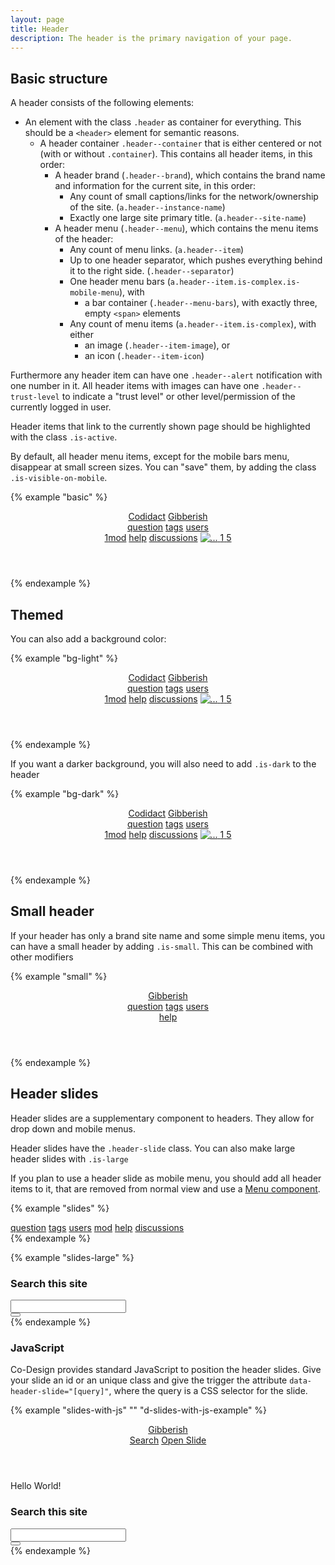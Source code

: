 ```yaml
---
layout: page
title: Header
description: The header is the primary navigation of your page.
---
```


## Basic structure

A header consists of the following elements:

- An element with the class `.header` as container for everything. This should be a `<header>` element for semantic reasons.
    - A header container `.header--container` that is either centered or not (with or without `.container`). This contains all header items, in this order:
        - A header brand (`.header--brand`), which contains the brand name and information for the current site, in this order:
            - Any count of small captions/links for the network/ownership of the site. (`a.header--instance-name`)
            - Exactly one large site primary title. (`a.header--site-name`)
        - A header menu (`.header--menu`), which contains the menu items of the header:
            - Any count of menu links. (`a.header--item`)
            - Up to one header separator, which pushes everything behind it to the right side. (`.header--separator`)
            - One header menu bars (`a.header--item.is-complex.is-mobile-menu`), with
                - a bar container (`.header--menu-bars`), with exactly three, empty `<span>` elements
            - Any count of menu items (`a.header--item.is-complex`), with either
                - an image (`.header--item-image`), or
                - an icon (`.header--item-icon`)

Furthermore any header item can have one `.header--alert` notification with one number in it. All header items with images can have one `.header--trust-level` to indicate a "trust level" or other level/permission of the currently logged in user.

Header items that link to the currently shown page should be highlighted with the class `.is-active`.

By default, all header menu items, except for the mobile bars menu, disappear at small screen sizes. You can "save" them, by adding the class `.is-visible-on-mobile`.

{% example "basic" %}
<header class="header">
    <div class="container header--container">
    <div class="header--brand">
        <a class="header--instance-name" href="#">Codidact</a>
        <a class="header--site-name" href="#">Gibberish</a>
    </div>
    <div class="header--menu">
        <a class="header--item" href="#">question</a>
        <a class="header--item is-active" href="#">tags</a>
        <a class="header--item" href="#">users</a>
        <div class="header--separator"></div>
        <a class="header--item" href="#"><span class="header--alert">1</span>mod</a>
        <a class="header--item" href="#">help</a>
        <a class="header--item" href="#">discussions</a>
        <a class="header--item is-mobile-menu is-complex" href="#!">
        <span class="header--menu-bars">
            <span></span>
            <span></span>
            <span></span>
        </span>
        </a>
        <a class="header--item is-visible-on-mobile is-complex" href="#">
            <img src="https://placekitten.com/100/100" class="header--item-image" alt="..." />
            <span class="header--alert">1</span>
            <span class="header--trust-level">5</span>
        </a>
    </div>
    </div>
</header>
{% endexample %}

## Themed

You can also add a background color:

{% example "bg-light" %}
<header class="header h-bg-yellow-050">
    <div class="container header--container">
    <div class="header--brand">
        <a class="header--instance-name" href="#">Codidact</a>
        <a class="header--site-name" href="#">Gibberish</a>
    </div>
    <div class="header--menu">
        <a class="header--item" href="#">question</a>
        <a class="header--item is-active" href="#">tags</a>
        <a class="header--item" href="#">users</a>
        <div class="header--separator"></div>
        <a class="header--item" href="#"><span class="header--alert">1</span>mod</a>
        <a class="header--item" href="#">help</a>
        <a class="header--item" href="#">discussions</a>
        <a class="header--item is-mobile-menu is-complex" href="#!">
        <span class="header--menu-bars">
            <span></span>
            <span></span>
            <span></span>
        </span>
        </a>
        <a class="header--item is-visible-on-mobile is-complex" href="#">
            <img src="https://placekitten.com/100/100" class="header--item-image" alt="..." />
            <span class="header--alert">1</span>
            <span class="header--trust-level">5</span>
        </a>
    </div>
    </div>
</header>
{% endexample %}

If you want a darker background, you will also need to add `.is-dark` to the header

{% example "bg-dark" %}
<header class="header is-dark h-bg-green-700">
    <div class="container header--container">
    <div class="header--brand">
        <a class="header--instance-name" href="#">Codidact</a>
        <a class="header--site-name" href="#">Gibberish</a>
    </div>
    <div class="header--menu">
        <a class="header--item" href="#">question</a>
        <a class="header--item is-active" href="#">tags</a>
        <a class="header--item" href="#">users</a>
        <div class="header--separator"></div>
        <a class="header--item" href="#"><span class="header--alert">1</span>mod</a>
        <a class="header--item" href="#">help</a>
        <a class="header--item" href="#">discussions</a>
        <a class="header--item is-mobile-menu is-complex" href="#!">
        <span class="header--menu-bars">
            <span></span>
            <span></span>
            <span></span>
        </span>
        </a>
        <a class="header--item is-visible-on-mobile is-complex" href="#">
            <img src="https://placekitten.com/100/100" class="header--item-image" alt="..." />
            <span class="header--alert">1</span>
            <span class="header--trust-level">5</span>
        </a>
    </div>
    </div>
</header>
{% endexample %}

## Small header

If your header has only a brand site name and some simple menu items, you can have a small header by adding `.is-small`. This can be combined with other modifiers

{% example "small" %}
<header class="header is-small h-bg-tertiary-800 is-dark">
    <div class="container header--container">
    <div class="header--brand">
        <a class="header--site-name" href="#">Gibberish</a>
    </div>
    <div class="header--menu">
        <a class="header--item" href="#">question</a>
        <a class="header--item is-active" href="#">tags</a>
        <a class="header--item" href="#">users</a>
        <div class="header--separator"></div>
        <a class="header--item" href="#">help</a>
        <a class="header--item is-mobile-menu is-complex" href="#!">
        <span class="header--menu-bars">
            <span></span>
            <span></span>
            <span></span>
        </span>
        </a>
    </div>
    </div>
</header>
{% endexample %}

## Header slides

Header slides are a supplementary component to headers. They allow for drop down and mobile menus.

Header slides have the `.header-slide` class. You can also make large header slides with `.is-large`

If you plan to use a header slide as mobile menu, you should add all header items to it, that are removed from normal view and use a [Menu component](/components/nav).

{% example "slides" %}
<div class="header-slide is-active">
    <div class="menu">
        <a class="menu--item" href="#">question</a>
        <a class="menu--item is-active" href="#">tags</a>
        <a class="menu--item" href="#">users</a>
        <a class="menu--item" href="#">mod<span class="badge is-status"></span></a>
        <a class="menu--item" href="#">help</a>
        <a class="menu--item" href="#">discussions</a>
    </div>
</div>
{% endexample %}

{% example "slides-large" %}
<div class="header-slide is-large is-active">
    <h3 class="h-m-0 h-m-b-1">Search this site</h3>
    <div class="grid is-nowrap">
        <input class="form-element">
        <div class="h-m-1">
            <button class="button is-filled">
                <i class="fa fa-search"></i>
            </button>
        </div>
    </div>
</div>
{% endexample %}

### JavaScript

Co-Design provides standard JavaScript to position the header slides. Give your slide an id or an unique class and give the trigger the attribute `data-header-slide="[query]"`, where the query is a CSS selector for the slide.

{% example "slides-with-js" "" "d-slides-with-js-example" %}
<header class="header is-small h-bg-red-800 is-dark">
    <div class="container header--container">
    <div class="header--brand">
        <a class="header--site-name" href="#">Gibberish</a>
    </div>
    <div class="header--menu">
        <div class="header--separator"></div>
        <a class="header--item is-visible-on-mobile" href="#" data-header-slide="#example-header-slide-large">Search</a>
        <a class="header--item is-visible-on-mobile" href="#" data-header-slide="#example-header-slide">Open Slide</a>
        </a>
    </div>
    </div>
</header>
<div class="header-slide" id="example-header-slide">
    <p>Hello World!</p>
</div>
<div class="header-slide is-large" id="example-header-slide-large">
    <h3 class="h-m-0 h-m-b-1">Search this site</h3>
    <div class="grid is-nowrap">
        <input class="form-element">
        <div class="h-m-1">
            <button class="button is-filled">
                <i class="fa fa-search"></i>
            </button>
        </div>
    </div>
</div>
{% endexample %}